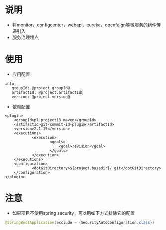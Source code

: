 # 说明

* 将monitor，configcenter，webapi，eureka，openfeign等微服务的组件传递引入
* 服务治理埋点

# 使用

* 应用配置

```
info:
   groupId: @project.groupId@
   artifactId: @project.artifactId@
   version: @project.version@
```

* 依赖配置

```
<plugin>
    <groupId>pl.project13.maven</groupId>
    <artifactId>git-commit-id-plugin</artifactId>
    <version>2.1.15</version>
    <executions>
            <execution>
                    <goals>
                        <goal>revision</goal>
                    </goals>
            </execution>
    </executions>
    <configuration>
            <dotGitDirectory>${project.basedir}/.git</dotGitDirectory>
    </configuration>
</plugin>

```


# 注意

* 如果项目不使用spring security，可以用如下方式排除它的配置


```java
@SpringBootApplication(exclude = {SecurityAutoConfiguration.class})
```
